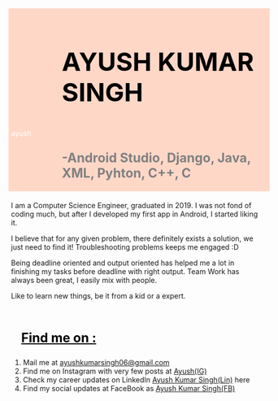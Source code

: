 <style>
    .image{
        position: absolute;
        top: 80px;
        right: 100px;
    }

    .paragraph{
        font-size: 25px;
        -webkit-text-fill-color: grey;
        margin-left: 100px;
    }

    .heading2{
        font-size: 50px;
        -webkit-text-fill-color: black;
        margin-left: 100px;
    }

    .heading3{
        font-size: 25px;
        -webkit-text-fill-color: black;
        margin-left: 20px;
    }

</style>
<div style="background-color: rgb(255, 215, 199);color:white;padding:5px; width: 100%; height: 350px;">
    <h2 align="left" class="heading2" >
        AYUSH KUMAR SINGH
    </h2>
    <p>ayush</p>
    <p align="left" class="paragraph">
        <b>-Android Studio, Django, Java, XML, Pyhton, C++, C </b>
    </p>
        
    <p align="left" class="paragraph">
        <b>-Firebase, SQL, AWS</b>
    </p>

    <p align="left" class="paragraph">
        <b>-YouTube, Google Map</b>
    </p>

    <p class="image">
      <img src="https://img.freepik.com/free-vector/portrait-programmer-working-with-pc_23-2148217001.jpg?size=338&ext=jpg" width="200" height="200" title="hover text">
    </p>
</div>

<div style="padding:5px">
    <p>I am a Computer Science Engineer, graduated in 2019. I was not fond of coding much, but after I developed my first app in Android, I started liking it.</p>
    <p>I believe that for any given problem, there definitely exists a solution, we just need to find it! Troubleshooting problems keeps me engaged :D</p>
    <p>Being deadline oriented and output oriented has helped me a lot in finishing my tasks before deadline with right output. Team Work has always been great, I easily mix with people.</p>
    <p>Like to learn new things, be it from a kid or a expert.</p>
</div>

<div style="padding:5px">
    <h3 class="heading3">
        <u>Find me on :</u> 
    </h3>
    <p>
        <ol>
            <li>Mail me at <a href="https://mail.google.com/mail/?view=cm&fs=1&tf=1&to=ayushkumarsingh06@gmail.com" target="_blank" rel="noopener noreferrer">ayushkumarsingh06@gmail.com</a></li>
            <li>Find me on Instagram with very few posts at <a href="https://www.instagram.com/ayushkumar.singh.7967/" target="_blank">Ayush(IG)</a></li>
            <li>Check my career updates on LinkedIn <a href="https://www.linkedin.com/in/ayushkumarsingh06" target="_blank">Ayush Kumar Singh(Lin)</a> here</li>
            <li>Find my social updates at FaceBook as <a href="https://www.facebook.com/ayushkumar.singh.7967" target="_blank">Ayush Kumar Singh(FB)</a></li>
        </ol>
    </p>
</div>
